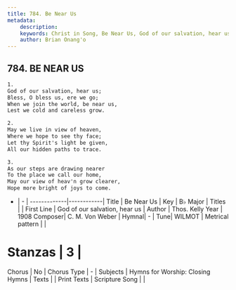 ```yaml
---
title: 784. Be Near Us
metadata:
    description: 
    keywords: Christ in Song, Be Near Us, God of our salvation, hear us, 
    author: Brian Onang'o
---
```



## 784. BE NEAR US

```txt
1.
God of our salvation, hear us;
Bless, O bless us, ere we go;
When we join the world, be near us,
Lest we cold and careless grow.

2.
May we live in view of heaven,
Where we hope to see thy face;
Let thy Spirit's light be given,
All our hidden paths to trace.

3.
As our steps are drawing nearer
To the place we call our home,
May our view of heav'n grow clearer,
Hope more bright of joys to come.
```

- |   -  |
-------------|------------|
Title | Be Near Us |
Key | B♭ Major |
Titles |  |
First Line | God of our salvation, hear us |
Author | Thos. Kelly
Year | 1908
Composer| C. M. Von Weber |
Hymnal|  - |
Tune| WILMOT |
Metrical pattern | |
# Stanzas | 3 |
Chorus | No |
Chorus Type | - |
Subjects | Hymns for Worship: Closing Hymns |
Texts |  |
Print Texts | 
Scripture Song |  |
  
